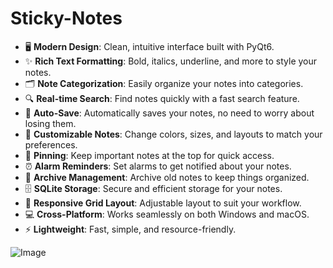 # Sticky-Notes

- 🖥️ **Modern Design**: Clean, intuitive interface built with PyQt6.
- ✨ **Rich Text Formatting**: Bold, italics, underline, and more to style your notes.
- 🗂️ **Note Categorization**: Easily organize your notes into categories.
- 🔍 **Real-time Search**: Find notes quickly with a fast search feature.
- 💾 **Auto-Save**: Automatically saves your notes, no need to worry about losing them.
- 🎨 **Customizable Notes**: Change colors, sizes, and layouts to match your preferences.
- 📌 **Pinning**: Keep important notes at the top for quick access.
- ⏰ **Alarm Reminders**: Set alarms to get notified about your notes.
- 📂 **Archive Management**: Archive old notes to keep things organized.
- 🗄️ **SQLite Storage**: Secure and efficient storage for your notes.
- 🔲 **Responsive Grid Layout**: Adjustable layout to suit your workflow.
- 💻 **Cross-Platform**: Works seamlessly on both Windows and macOS.
- ⚡ **Lightweight**: Fast, simple, and resource-friendly.

![Image](https://github.com/user-attachments/assets/eb0634d2-b5fd-4c2b-aa84-7d90150a1d59)
